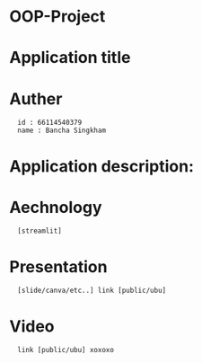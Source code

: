 # OOP-Project
# Application title

# Auther
```
  id : 66114540379
  name : Bancha Singkham
```
# Application description:
# Aechnology
```
  [streamlit]
```
# Presentation
```
  [slide/canva/etc..] link [public/ubu]
```
# Video
```
  link [public/ubu] xoxoxo
```
